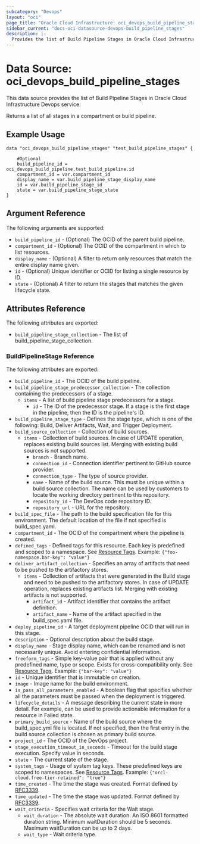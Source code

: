 ```yaml
---
subcategory: "Devops"
layout: "oci"
page_title: "Oracle Cloud Infrastructure: oci_devops_build_pipeline_stages"
sidebar_current: "docs-oci-datasource-devops-build_pipeline_stages"
description: |-
  Provides the list of Build Pipeline Stages in Oracle Cloud Infrastructure Devops service
---
```


# Data Source: oci_devops_build_pipeline_stages
This data source provides the list of Build Pipeline Stages in Oracle Cloud Infrastructure Devops service.

Returns a list of all stages in a compartment or build pipeline.


## Example Usage

```hcl
data "oci_devops_build_pipeline_stages" "test_build_pipeline_stages" {

	#Optional
	build_pipeline_id = oci_devops_build_pipeline.test_build_pipeline.id
	compartment_id = var.compartment_id
	display_name = var.build_pipeline_stage_display_name
	id = var.build_pipeline_stage_id
	state = var.build_pipeline_stage_state
}
```

## Argument Reference

The following arguments are supported:

* `build_pipeline_id` - (Optional) The OCID of the parent build pipeline.
* `compartment_id` - (Optional) The OCID of the compartment in which to list resources.
* `display_name` - (Optional) A filter to return only resources that match the entire display name given.
* `id` - (Optional) Unique identifier or OCID for listing a single resource by ID.
* `state` - (Optional) A filter to return the stages that matches the given lifecycle state.


## Attributes Reference

The following attributes are exported:

* `build_pipeline_stage_collection` - The list of build_pipeline_stage_collection.

### BuildPipelineStage Reference

The following attributes are exported:

* `build_pipeline_id` - The OCID of the build pipeline.
* `build_pipeline_stage_predecessor_collection` - The collection containing the predecessors of a stage.
	* `items` - A list of build pipeline stage predecessors for a stage.
		* `id` - The ID of the predecessor stage. If a stage is the first stage in the pipeline, then the ID is the pipeline's ID.
* `build_pipeline_stage_type` - Defines the stage type, which is one of the following: Build, Deliver Artifacts, Wait, and Trigger Deployment. 
* `build_source_collection` - Collection of build sources.
	* `items` - Collection of build sources. In case of UPDATE operation, replaces existing build sources list. Merging with existing build sources is not supported.
		* `branch` - Branch name.
		* `connection_id` - Connection identifier pertinent to GitHub source provider.
		* `connection_type` - The type of source provider.
		* `name` - Name of the build source. This must be unique within a build source collection. The name can be used by customers to locate the working directory pertinent to this repository.
		* `repository_id` - The DevOps code repository ID.
		* `repository_url` - URL for the repository.
* `build_spec_file` - The path to the build specification file for this environment. The default location of the file if not specified is build_spec.yaml.
* `compartment_id` - The OCID of the compartment where the pipeline is created.
* `defined_tags` - Defined tags for this resource. Each key is predefined and scoped to a namespace. See [Resource Tags](https://docs.cloud.oracle.com/iaas/Content/General/Concepts/resourcetags.htm). Example: `{"foo-namespace.bar-key": "value"}`
* `deliver_artifact_collection` - Specifies an array of artifacts that need to be pushed to the artifactory stores.
	* `items` - Collection of artifacts that were generated in the Build stage and need to be pushed to the artifactory stores. In case of UPDATE operation, replaces existing artifacts list. Merging with existing artifacts is not supported.
		* `artifact_id` - Artifact identifier that contains the artifact definition.
		* `artifact_name` - Name of the artifact specified in the build_spec.yaml file.
* `deploy_pipeline_id` - A target deployment pipeline OCID that will run in this stage.
* `description` - Optional description about the build stage.
* `display_name` - Stage display name, which can be renamed and is not necessarily unique. Avoid entering confidential information.
* `freeform_tags` - Simple key-value pair that is applied without any predefined name, type or scope. Exists for cross-compatibility only.  See [Resource Tags](https://docs.cloud.oracle.com/iaas/Content/General/Concepts/resourcetags.htm). Example: `{"bar-key": "value"}`
* `id` - Unique identifier that is immutable on creation.
* `image` - Image name for the build environment.
* `is_pass_all_parameters_enabled` - A boolean flag that specifies whether all the parameters must be passed when the deployment is triggered.
* `lifecycle_details` - A message describing the current state in more detail. For example, can be used to provide actionable information for a resource in Failed state.
* `primary_build_source` - Name of the build source where the build_spec.yml file is located. If not specified, then the first entry in the build source collection is chosen as primary build source.
* `project_id` - The OCID of the DevOps project.
* `stage_execution_timeout_in_seconds` - Timeout for the build stage execution. Specify value in seconds.
* `state` - The current state of the stage. 
* `system_tags` - Usage of system tag keys. These predefined keys are scoped to namespaces. See [Resource Tags](https://docs.cloud.oracle.com/iaas/Content/General/Concepts/resourcetags.htm). Example: `{"orcl-cloud.free-tier-retained": "true"}`
* `time_created` - The time the stage was created. Format defined by [RFC3339](https://datatracker.ietf.org/doc/html/rfc3339).
* `time_updated` - The time the stage was updated. Format defined by [RFC3339](https://datatracker.ietf.org/doc/html/rfc3339).
* `wait_criteria` - Specifies wait criteria for the Wait stage.
	* `wait_duration` - The absolute wait duration. An ISO 8601 formatted duration string. Minimum waitDuration should be 5 seconds. Maximum waitDuration can be up to 2 days.
	* `wait_type` - Wait criteria type.

